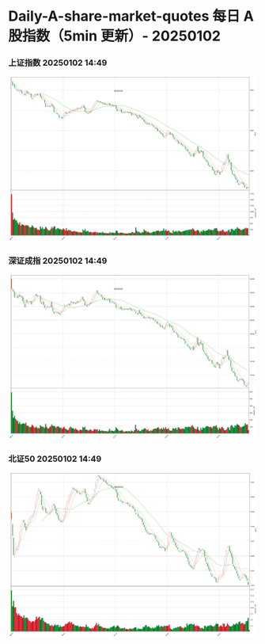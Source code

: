 
# Daily-A-share-market-quotes 每日 A 股指数（5min 更新）- 20250102

### 上证指数 20250102 14:49
![](./fig/2025/1/20250102-sh000001.png)

### 深证成指 20250102 14:49
![](./fig/2025/1/20250102-sz399001.png)

### 北证50 20250102 14:49
![](./fig/2025/1/20250102-bj899050.png)
